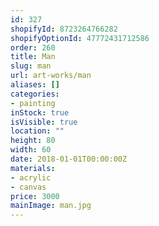 ```yaml
---
id: 327
shopifyId: 8723264766282
shopifyOptionId: 47772431712586
order: 260
title: Man
slug: man
url: art-works/man
aliases: []
categories:
- painting
inStock: true
isVisible: true
location: ""
height: 80
width: 60
date: 2018-01-01T00:00:00Z
materials:
- acrylic
- canvas
price: 3000
mainImage: man.jpg
---
```

